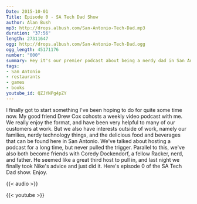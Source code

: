 ```yaml
---
Date: 2015-10-01
Title: Episode 0 - SA Tech Dad Show
author: Alan Bush
mp3: http://drops.albush.com/San-Antonio-Tech-Dad.mp3
duration: "37:56"
length: 27311647
ogg: http://drops.albush.com/San-Antonio-Tech-Dad.ogg
ogg_length: 45171176
number: "000"
summary: Hey it's our premier podcast about being a nerdy dad in San Antonio. Join Corey, Drew, and Alan as we discuss age-appropriate books and games, kid-friendly restaurants in San Antonio, and try to figure out what to do with Periscope. Of course we also chat about what we're drinking - hint, it's Octoberfest time.
tags:
- San Antonio
- restaurants
- games
- books
youtube_id: QZJYNPg4pZY
---
```


I finally got to start something I've been hoping to do for quite some time now. My good friend Drew Cox cohosts a weekly video podcast with me. We really enjoy the format, and have been very helpful to many of our customers at work. But we also have interests outside of work, namely our families, nerdy technology things, and the delicious food and beverages that can be found here in San Antonio. We've talked about hosting a podcast for a long time, but never pulled the trigger. Parallel to this, we've also both become friends with Coredy Dockendorf, a fellow Racker, nerd, and father. He seemed like a great third host to pull in, and last night we finally took Nike's advice and just did it.
Here's episode 0 of the SA Tech Dad show. Enjoy.

{{< audio >}}

{{< youtube >}}
